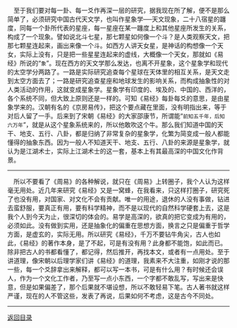 &emsp;至于我们要对每一卦、每一爻作再深一层的研究，据我现在所了解，便不是那么简单了，必须研究中国古代天文学，也叫作星象学──天文现象，二十八宿星的躔度，同每一个卦所代表的星座，每一星座在某一躔度上和其他星座所发生的关系，构成了一个现象。譬如说北斗七星，那七颗星如何像一个斗？是人类观察天文，把那七颗星连起来，画出来像一个斗。如西方人讲天女星，是神话的构想像一个天女，实际上没有，只是把一些星星连起来的虚线，大概像一个天女，那就如《易经》所说的“``象``”。现在西方的天文学那么发达，也离不开星象，这个星象学和现代的太空学分两路了。一路是实际研究追查每个星球在天体里的相互关系，是天文走到太空方面去了；一路是研究追查星座和地球发生的影响关系，而构成抽象性的对人类活动的作用，这就变成星象学。星象学有印度的、埃及的、中国的、西洋的，各个系统不同，但大致上原则还是一样的。可知《易经》每卦每爻的意思，是由星象学来的。汉朝有名的《京房易传》，把这个要点藏在里面，没有明指出来，等于对后人留了一手。后来到了宋朝《易经》的大家邵康节，所谓能“``前知五千年，后知六万年``”，就是从这个星象系统来的，所以他敢吹这个牛。那么我们知道中国的天干、地支、五行、八卦，都是归纳了非常复杂的星象学，化繁为简变成一般人都能懂得的抽象东西。因为一般人不知道天干、地支、五行、八卦的来源是星象学，就认为是江湖术士，实际上江湖术士的这一套，基本上有其最高深的中国文化作背景。
___
&emsp;所以不要看了《周易》的各种解说，就只在《周易》上转圈子，我个人认为这样毫无用处。近几年来研究《易经》又是一窝蜂，在我看来，只这样打圈子，研究死了也没有用，对国家、对文化不会有贡献。唯一的用途，退休的人没有事做，钻进去蛮舒服，要真正有用，要有科学精神，而不是以现代的自然科学硬套上去，这是我个人到今天为止，很深切的体会的。易学是高深的，欲真的把它变成为有用的，必须如此。没有做到实用，还是抽象化的偏重在思想方面，换言之只是偏重于哲学方面，是虚玄的，实际无用。所以研究《易经》，千万不要钻牛角尖，古人也如此，《易经》的著作本身，是了不起，可是有没有用？此身都不能饱，如此而已。除非把古人的书都看懂了，都记得，然后推开，再找本文，或者有一点用处。至于讲道理，像宋朝以后理学家们讲《易经》的道理，我素来不大注重，如刚才说的那一些，每一个爻辞拿出来解释，都可以写一本书，可是有什么用？有时候还会误人，作为一个文化工作者，乃至写一点小东西，一个字都不敢乱写，写出来是快意，但是如果偏差了，那个后果就不堪设想，所以不敢轻易下笔。古人著书就这样严谨，现在的人不管这些，发表了再说，后果如何不考虑，这是古今不同处。
___
[返回目录](../../master/README.md#目录)